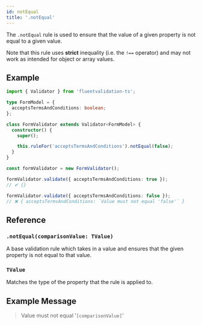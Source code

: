 ```yaml
---
id: notEqual
title: '.notEqual'
---
```


The `.notEqual` rule is used to ensure that the value of a given property is not equal to a given value.

Note that this rule uses **strict** inequality (i.e. the `!==` operator) and may not work as intended for object or array values.

## Example

```typescript
import { Validator } from 'fluentvalidation-ts';

type FormModel = {
  acceptsTermsAndConditions: boolean;
};

class FormValidator extends Validator<FormModel> {
  constructor() {
    super();

    this.ruleFor('acceptsTermsAndConditions').notEqual(false);
  }
}

const formValidator = new FormValidator();

formValidator.validate({ acceptsTermsAndConditions: true });
// ✔ {}

formValidator.validate({ acceptsTermsAndConditions: false });
// ❌ { acceptsTermsAndConditions: `Value must not equal 'false'` }
```

## Reference

### `.notEqual(comparisonValue: TValue)`

A base validation rule which takes in a value and ensures that the given property is not equal to that value.

### `TValue`

Matches the type of the property that the rule is applied to.

## Example Message

> Value must not equal '`[comparisonValue]`'
